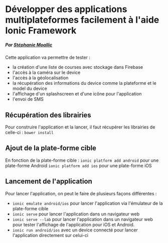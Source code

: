 Développer des applications multiplateformes facilement à l'aide Ionic Framework
======

##### Par [Stéphanie Moallic](https://twitter.com/steffy_29)

Cette application va permettre de tester :
* la création d'une liste de courses avec stockage dans Firebase
* l'accès à la caméra sur le device
* l'accès à la géolocalisation
* la récupération des informations du device comme la plateforme et le model du device
* l'affichage d'un splashscreen et d'une icône pour l'application
* l'envoi de SMS

## Récupération des librairies
Pour construire l'application et la lancer, il faut récupérer les librairies de celle-ci :
`bower install`

## Ajout de la plate-forme cible
En fonction de la plate-forme cible :
`ionic platform add android` pour une plate-forme Android
`ionic platform add ios` pour une plate-forme iOS

## Lancement de l'application
Pour lancer l'application, on peut le faire de plusieurs façons différentes :
+ `ionic emulate android/ios` pour lancer l'application via l'émulateur de la plate-forme cible
+ `ionic serve` pour lancer l'application dans un navigateur web
+ `ionic serve --lab` pour lancer l'application dans un navigateur web pour tester l'affichage de l'application pour iOS et Android.
+ `ionic run android/ios` avec un device connecté pour lancer l'application directement sur celui-ci
